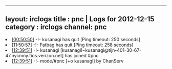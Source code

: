 
---
layout: irclogs
title : pnc | Logs for 2012-12-15
category : irclogs
channel: pnc
---
<li class="logitem"><a href="#00:50:50" name="00:50:50" class="time">[00:50:50]</a> -!- <span class="quit">kusanagi</span> has quit [Ping timeout: 250 seconds] </li>
<li class="logitem"><a href="#11:50:57" name="11:50:57" class="time">[11:50:57]</a> -!- <span class="quit">Fatbag</span> has quit [Ping timeout: 258 seconds] </li>
<li class="logitem"><a href="#12:39:51" name="12:39:51" class="time">[12:39:51]</a> -!- <span class="join">kusanagi</span> [kusanagi!~kusanagi@tijn-401-30-67-47.nycmny.fios.verizon.net] has joined #pnc </li>
<li class="logitem"><a href="#12:39:51" name="12:39:51" class="time">[12:39:51]</a> -!- mode/<span class="mode">#pnc</span> [+o kusanagi] by ChanServ </li>


